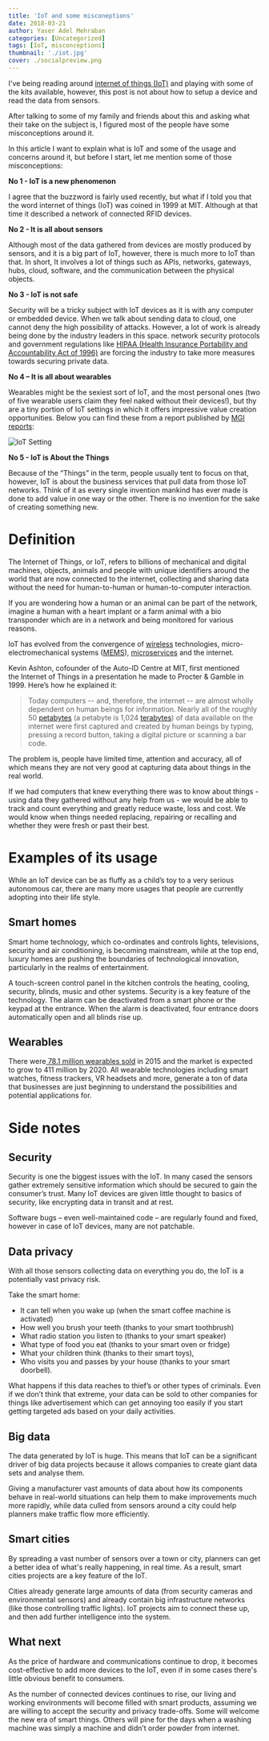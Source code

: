 ```yaml
---
title: 'IoT and some misconeptions'
date: 2018-03-21
author: Yaser Adel Mehraban
categories: [Uncategorized]
tags: [IoT, misconceptions]
thumbnail: './iot.jpg'
cover: ./socialpreview.png
---
```


I've being reading around [internet of things (IoT)](https://en.wikipedia.org/wiki/Internet_of_things) and playing with some of the kits available, however, this post is not about how to setup a device and read the data from sensors.

<!--more-->

After talking to some of my family and friends about this and asking what their take on the subject is, I figured most of the people have some misconceptions around it.

In this article I want to explain what is IoT and some of the usage and concerns around it, but before I start, let me mention some of those misconceptions:

**No 1 - IoT is a new phenomenon**

I agree that the buzzword is fairly used recently, but what if I told you that the word internet of things (IoT) was coined in 1999 at MIT. Although at that time it described a network of connected RFID devices.

**No 2 - It is all about sensors**

Although most of the data gathered from devices are mostly produced by sensors, and it is a big part of IoT, however, there is much more to IoT than that. In short, It involves a lot of things such as APIs, networks, gateways, hubs, cloud, software, and the communication between the physical objects.

**No 3 - IoT is not safe**

Security will be a tricky subject with IoT devices as it is with any computer or embedded device. When we talk about sending data to cloud, one cannot deny the high possibility of attacks. However, a lot of work is already being done by the industry leaders in this space. network security protocols and government regulations like [HIPAA (Health Insurance Portability and Accountability Act of 1996)](https://en.wikipedia.org/wiki/Health_Insurance_Portability_and_Accountability_Act) are forcing the industry to take more measures towards securing private data.

**No 4 – It is all about wearables**

Wearables might be the sexiest sort of IoT, and the most personal ones (two of five wearable users claim they feel naked without their devices!), but thy are a tiny portion of IoT settings in which it offers impressive value creation opportunities. Below you can find these from a report published by [MGI reports](http://www.mckinsey.com/insights/business_technology/the_internet_of_things_the_value_of_digitizing_the_physical_world):

![IoT Setting](./iotinfo.png)

**No 5 - IoT is About the Things**

Because of the “Things” in the term, people usually tent to focus on that, however, IoT is about the business services that pull data from those IoT networks. Think of it as every single invention mankind has ever made is done to add value in one way or the other. There is no invention for the sake of creating something new.

# Definition

The Internet of Things, or IoT, refers to billions of mechanical and digital machines, objects, animals and people with unique identifiers around the world that are now connected to the internet, collecting and sharing data without the need for human-to-human or human-to-computer interaction.

If you are wondering how a human or an animal can be part of the network, imagine a human with a heart implant or a farm animal with a bio transponder which are in a network and being monitored for various reasons.

IoT has evolved from the convergence of [wireless](http://searchmobilecomputing.techtarget.com/definition/wireless) technologies, micro-electromechanical systems ([MEMS](http://searchcio-midmarket.techtarget.com/definition/micro-electromechanical-systems)), [microservices](http://searchsoa.techtarget.com/definition/microservices) and the internet.

Kevin Ashton, cofounder of the Auto-ID Centre at MIT, first mentioned the Internet of Things in a presentation he made to Procter &amp; Gamble in 1999. Here’s how he explained it:

> Today computers -- and, therefore, the internet -- are almost wholly dependent on human beings for information. Nearly all of the roughly 50 [petabytes](http://searchstorage.techtarget.com/definition/petabyte) (a petabyte is 1,024 [terabytes](http://searchstorage.techtarget.com/definition/terabyte)) of data available on the internet were first captured and created by human beings by typing, pressing a record button, taking a digital picture or scanning a bar code.

The problem is, people have limited time, attention and accuracy, all of which means they are not very good at capturing data about things in the real world.

If we had computers that knew everything there was to know about things - using data they gathered without any help from us - we would be able to track and count everything and greatly reduce waste, loss and cost. We would know when things needed replacing, repairing or recalling and whether they were fresh or past their best.

# Examples of its usage

While an IoT device can be as fluffy as a child’s toy to a very serious autonomous car, there are many more usages that people are currently adopting into their life style.

## Smart homes

Smart home technology, which co-ordinates and controls lights, televisions, security and air conditioning, is becoming mainstream, while at the top end, luxury homes are pushing the boundaries of technological innovation, particularly in the realms of entertainment.

A touch-screen control panel in the kitchen controls the heating, cooling, security, blinds, music and other systems. Security is a key feature of the technology. The alarm can be deactivated from a smart phone or the keypad at the entrance. When the alarm is deactivated, four entrance doors automatically open and all blinds rise up.

## Wearables

There were[ 78.1 million wearables sold](http://expandedramblings.com/index.php/wearables-statistics/) in 2015 and the market is expected to grow to 411 million by 2020. All wearable technologies including smart watches, fitness trackers, VR headsets and more, generate a ton of data that businesses are just beginning to understand the possibilities and potential applications for.

# Side notes

## Security

Security is one the biggest issues with the IoT. In many cased the sensors gather extremely sensitive information which should be secured to gain the consumer’s trust. Many IoT devices are given little thought to basics of security, like encrypting data in transit and at rest.

Software bugs – even well-maintained code – are regularly found and fixed, however in case of IoT devices, many are not patchable.

## Data privacy

With all those sensors collecting data on everything you do, the IoT is a potentially vast privacy risk.

Take the smart home:

- It can tell when you wake up (when the smart coffee machine is activated)
- How well you brush your teeth (thanks to your smart toothbrush)
- What radio station you listen to (thanks to your smart speaker)
- What type of food you eat (thanks to your smart oven or fridge)
- What your children think (thanks to their smart toys),
- Who visits you and passes by your house (thanks to your smart doorbell).

What happens if this data reaches to thief’s or other types of criminals. Even if we don’t think that extreme, your data can be sold to other companies for things like advertisement which can get annoying too easily if you start getting targeted ads based on your daily activities.

## Big data

The data generated by IoT is huge. This means that IoT can be a significant driver of big data projects because it allows companies to create giant data sets and analyse them.

Giving a manufacturer vast amounts of data about how its components behave in real-world situations can help them to make improvements much more rapidly, while data culled from sensors around a city could help planners make traffic flow more efficiently.

## Smart cities

By spreading a vast number of sensors over a town or city, planners can get a better idea of what's really happening, in real time. As a result, smart cities projects are a key feature of the IoT.

Cities already generate large amounts of data (from security cameras and environmental sensors) and already contain big infrastructure networks (like those controlling traffic lights). IoT projects aim to connect these up, and then add further intelligence into the system.

## What next

As the price of hardware and communications continue to drop, it becomes cost-effective to add more devices to the IoT, even if in some cases there's little obvious benefit to consumers.

As the number of connected devices continues to rise, our living and working environments will become filled with smart products, assuming we are willing to accept the security and privacy trade-offs. Some will welcome the new era of smart things. Others will pine for the days when a washing machine was simply a machine and didn’t order powder from internet.
